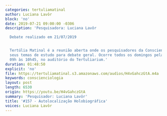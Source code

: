 ```yaml
---
categories: tertuliamatinal
author: Luciana Lavôr
block: 'no'
date: 2019-07-21 09:00:00 -0306
description: 'Pesquisadora: Luciana Lavôr

  Debate realizado em 21/07/2019


  Tertúlia Matinal é a reunião aberta onde os pesquisadores da Conscienciologia apresentam
  seus temas de estudo para debate geral. Ocorre todos os domingos pela manhã, das
  09h às 10h45, no auditório do Tertuliarium.'
duration: 01:48:50
explicit: 'no'
file: https://tertuliamatinal.s3.amazonaws.com/audios/H4vGahczGtA.m4a
keywords: conscienciologia
layout: post
length: 6530
origin: https://youtu.be/H4vGahczGtA
summary: 'Pesquisador: Luciana Lavôr'
title: '#157 - Autolocalização Holobiográfica'
voices: Luciana Lavôr
---
```

